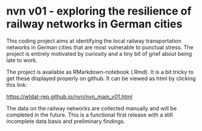 # nvn v01 - exploring the resilience of railway networks in German cities

This coding project aims at identifying the local railway transportation networks in German cities that are most vulnerable to punctual stress. The project is entirely motivated by curiosity and a tiny bit of grief about being late to work.

The project is available as RMarkdown-notebook (.Rmd). It is a bit tricky to get these displayed properly on github. It can be viewed as html by clicking this link:

https://wtdat-rep.github.io/nvn/nvn_main_v01.html

The data on the railway networks are collected manually and will be completed in the future. This is a functional first release with a still incomplete data basis and preliminary findings.
